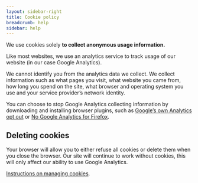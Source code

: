```yaml
---
layout: sidebar-right
title: Cookie policy
breadcrumb: help
sidebar: help
---
```


We use cookies solely **to collect anonymous usage information.**

Like most websites, we use an analytics service to track usage of our website (in our case Google Analytics).

We cannot identify you from the analytics data we collect. We collect information such as what pages you visit, what website you came from, how long you spend on the site, what browser and operating system you use and your service provider&#8217;s network identity.

You can choose to stop Google Analytics collecting information by downloading and installing browser plugins, such as [Google&#8217;s own Analytics opt out](https://tools.google.com/dlpage/gaoptout) or [No Google Analytics for Firefox](https://addons.mozilla.org/en-US/firefox/addon/google-analytics-blocker/).

## Deleting cookies

Your browser will allow you to either refuse all cookies or delete them when you close the browser. Our site will continue to work without cookies, this will only affect our ability to use Google Analytics.

[Instructions on managing cookies](http://www.aboutcookies.org/).
